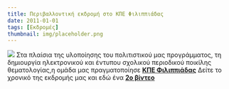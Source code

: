 ```yaml
---
title: Περιβαλλοντική εκδρομή στο ΚΠΕ Φιλιππιάδας
date: 2011-01-01
tags: [Εκδρομές]
thumbnail: img/placeholder.png
---
```

[![](http://4.bp.blogspot.com/-kSbKhCQbm-g/VVJz5WoChOI/AAAAAAAAAWw/_QmCiDIOUvs/s200/filippiada.png)](http://4.bp.blogspot.com/-kSbKhCQbm-g/VVJz5WoChOI/AAAAAAAAAWw/_QmCiDIOUvs/s1600/filippiada.png) 
Στα πλαίσια της υλοποίησης του πολιτιστικού μας προγράμματος, τη δημιουργία ηλεκτρονικού και έντυπου σχολικού περιοδικού ποικίλης θεματολογίας,η ομάδα μας πραγματοποίησε [**ΚΠΕ Φιλιππιάδας**](http://www.kpefilippiadas.gr/)
Δείτε το χρονικό της εκδρομής μας και εδώ ένα 
[**2o βίντεο**](https://drive.google.com/file/d/0B96_5qga4ButVkllSkQ5cFFqTlk/view?usp=sharing)
